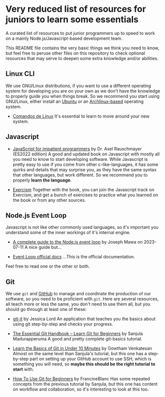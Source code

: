 # Very reduced list of resources for juniors to learn some essentials

A curated list of resources to put junior programmers up to speed to work on a mainly Node.js/Javascript-based development team.

This README file contains the very basic things we think you need to know, but feel free to peruse other files on this repository to check optional resources that may serve to deepen some extra knowledge and/or abilities.

## Linux CLI

We use GNU/Linux distributions, if you want to use a different operating system for developing you are on your own as we don't have the knowledge to properly guide you when things break. So we recommend you start using GNU/Linux, either install an [Ubuntu](https://ubuntu.com/) or an [Archlinux-based](https://manjaro.org/) operating system.

- [Comandos de Linux](https://www.freecodecamp.org/espanol/news/comandos-de-linux/)
  It's essential to learn to move around your new system.

## Javascript

- [JavaScript for impatient programmers](https://exploringjs.com/impatient-js/)
  by Dr. Axel Rauschmayer
  (ES2022 edition)
  A good and updated book on Javascript with mostly all you need to know to start developing software. While Javascript is pretty easy to use if you come from other c-like-languages, it has some quirks and details that may surprise you, as they have the same syntax that other languages, but work different. So we recommend you to properly **learn the language**.

- [Exercism](https://exercism.org/tracks/javascript)
  Together with the book, you can join the Javascript track on Exercism, and get a bunch of exercises to practice what you learned on the book or from any other sources.

## Node.js Event Loop

Javascript is not like other commonly used languages, so it's important you understand some of the inner workings of it's internal engine.

- [A complete guide to the Node.js event loop](https://blog.logrocket.com/complete-guide-node-js-event-loop/)
  by Joseph Mawa on 2023-07-11
  A nice guide but...

- [Event Loop official docs](https://nodejs.org/en/learn/asynchronous-work/event-loop-timers-and-nexttick)
  ...This is the official documentation.

Feel free to read one or the other or both.

## Git

We use `git` and [GitHub](https://github.com) to manage and coordinate the production of our software, so you need to be proficient with `git`. Here are several resources, all teach more or less the same, you don't need to use them all, but you should go through at least one of these:

- [git-it](https://github.com/Git-it-App/git-it-electron)
  by Jessica Lord
  An application that teaches you the basics about using git step-by-step and checks your progress.

- [The Essential Git Handbook – Learn Git for Beginners](https://www.freecodecamp.org/news/the-essential-git-handbook-a1cf77ed11b5/)
  by Sanjula Madurapperuma
  A good and pretty complete git-basics tutorial.

- [Learn the Basics of Git in Under 10 Minutes](https://www.freecodecamp.org/news/learn-the-basics-of-git-in-under-10-minutes-da548267cc91/)
  by Gowtham Venkatesan
  Almost on the same level than Sanjula's tutorial, but this one has a step-by-step part on setting up your GitHub account to use SSH, which is something you will need, so **maybe this should be the right tutorial to start** with.

- [How To Use Git for Beginners](https://www.codecademy.com/article/francineblanc/how-to-use-git-for-beginners)
  by FrancineBlanc
  Has some repeated concepts from the previous tutorial by Sanjula, but this one has content on workflow and collaboration, so it's interesting to look at this too.
